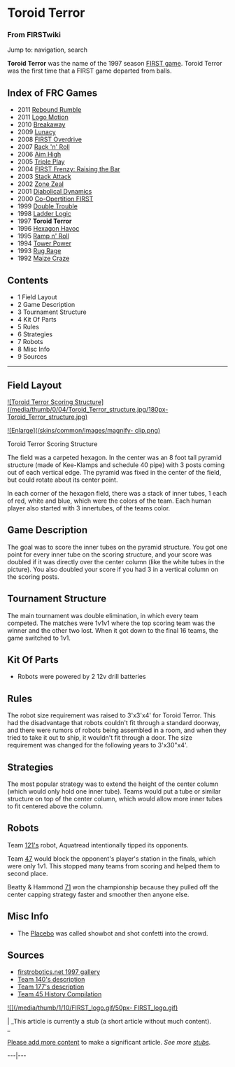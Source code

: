 

# Toroid Terror

### From FIRSTwiki

Jump to: navigation, search

  

**Toroid Terror** was the name of the 1997 season [FIRST game](FRC_Games "FRC Games" ). Toroid Terror was the first time that a FIRST game departed from balls. 

Index of FRC Games  
---  
  
  * 2011 [Rebound Rumble](Rebound_Rumble "Rebound Rumble" )
  * 2011 [Logo Motion](Logo_Motion "Logo Motion" )
  * 2010 [Breakaway](Breakaway "Breakaway" )
  * 2009 [Lunacy](Lunacy "Lunacy" )
  * 2008 [FIRST Overdrive](FIRST_Overdrive "FIRST Overdrive" )
  * 2007 [Rack 'n' Roll](Rack_%27n%27_Roll "Rack 'n' Roll" )
  * 2006 [Aim High](aim-high)
  * 2005 [Triple Play](triple-play)
  * 2004 [FIRST Frenzy: Raising the Bar](FIRST_Frenzy:_Raising_the_Bar "FIRST Frenzy: Raising the Bar" )
  * 2003 [Stack Attack](Stack_Attack "Stack Attack" )
  * 2002 [Zone Zeal](Zone_Zeal "Zone Zeal" )
  * 2001 [Diabolical Dynamics](Diabolical_Dynamics "Diabolical Dynamics" )
  * 2000 [Co-Opertition FIRST](Co-Opertition_FIRST "Co-Opertition FIRST" )
  * 1999 [Double Trouble](Double_Trouble "Double Trouble" )
  * 1998 [Ladder Logic](Ladder_Logic "Ladder Logic" )
  * 1997 **Toroid Terror**
  * 1996 [Hexagon Havoc](Hexagon_Havoc "Hexagon Havoc" )
  * 1995 [Ramp n' Roll](Ramp_n%27_Roll "Ramp n' Roll" )
  * 1994 [Tower Power](Tower_Power "Tower Power" )
  * 1993 [Rug Rage](Rug_Rage "Rug Rage" )
  * 1992 [Maize Craze](Maize_Craze "Maize Craze" )  
  
  

## Contents

  * 1 Field Layout
  * 2 Game Description
  * 3 Tournament Structure
  * 4 Kit Of Parts
  * 5 Rules
  * 6 Strategies
  * 7 Robots
  * 8 Misc Info
  * 9 Sources  
---  
  

## Field Layout

[![Toroid Terror Scoring
Structure](/media/thumb/0/04/Toroid_Terror_structure.jpg/180px-
Toroid_Terror_structure.jpg)](Image:Toroid_Terror_structure.jpg
"Toroid Terror Scoring Structure" )

[![Enlarge](/skins/common/images/magnify-
clip.png)](Image:Toroid_Terror_structure.jpg "Enlarge" )

Toroid Terror Scoring Structure

The field was a carpeted hexagon. In the center was an 8 foot tall pyramid
structure (made of Kee-Klamps and schedule 40 pipe) with 3 posts coming out of
each vertical edge. The pyramid was fixed in the center of the field, but
could rotate about its center point.

In each corner of the hexagon field, there was a stack of inner tubes, 1 each
of red, white and blue, which were the colors of the team. Each human player
also started with 3 innertubes, of the teams color.


## Game Description

The goal was to score the inner tubes on the pyramid structure. You got one
point for every inner tube on the scoring structure, and your score was
doubled if it was directly over the center column (like the white tubes in the
picture). You also doubled your score if you had 3 in a vertical column on the
scoring posts.


## Tournament Structure

The main tournament was double elimination, in which every team competed. The
matches were 1v1v1 where the top scoring team was the winner and the other two
lost. When it got down to the final 16 teams, the game switched to 1v1.


## Kit Of Parts

  * Robots were powered by 2 12v drill batteries 


## Rules

The robot size requirement was raised to 3'x3'x4' for Toroid Terror. This had
the disadvantage that robots couldn't fit through a standard doorway, and
there were rumors of robots being assembled in a room, and when they tried to
take it out to ship, it wouldn't fit through a door. The size requirement was
changed for the following years to 3'x30"x4'.


## Strategies

The most popular strategy was to extend the height of the center column (which
would only hold one inner tube). Teams would put a tube or similar structure
on top of the center column, which would allow more inner tubes to fit
centered above the column.


## Robots

Team [121's](121 "121" ) robot, Aquatread intentionally tipped its
opponents.

Team [47](47 "47" ) would block the opponent's player's station in
the finals, which were only 1v1. This stopped many teams from scoring and
helped them to second place.

Beatty &amp; Hammond [71](71 "71" ) won the championship because
they pulled off the center capping strategy faster and smoother then anyone
else.


## Misc Info

  * The [Placebo](Placebo "Placebo" ) was called showbot and shot confetti into the crowd. 


## Sources

  * [firstrobotics.net 1997 gallery](http://firstrobotics.net/97Gallery/index.htm "http://firstrobotics.net/97Gallery/index.htm" )
  * [Team 140's description](http://www.surko.net/first/competition/1997/index.html "http://www.surko.net/first/competition/1997/index.html" )
  * [Team 177's description](http://www.swindsor.k12.ct.us/Highschool/activities/clubs/first/1997.html "http://www.swindsor.k12.ct.us/Highschool/activities/clubs/first/1997.html" )
  * [Team 45 History Compilation](http://www.technokats.org/historyproject.php "http://www.technokats.org/historyproject.php" )

[![](/media/thumb/1/10/FIRST_logo.gif/50px-
FIRST_logo.gif)](Image:FIRST_logo.gif "" )

|  _This article is currently a stub (a short article without much content).  
_

[Please add more
content](http://www.firstwiki.net/index.php?title=Toroid_Terror&action=edit
"http://www.firstwiki.net/index.php?title=Toroid_Terror&action=edit" ) to make
a significant article. _See more [stubs](Special:Shortpages
"Special:Shortpages" )._  
  
---|---  
  
